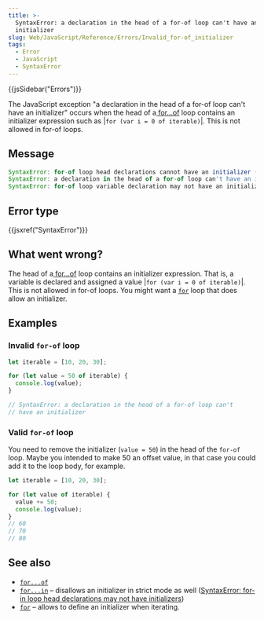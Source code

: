 ```yaml
---
title: >-
  SyntaxError: a declaration in the head of a for-of loop can't have an
  initializer
slug: Web/JavaScript/Reference/Errors/Invalid_for-of_initializer
tags:
  - Error
  - JavaScript
  - SyntaxError
---
```

{{jsSidebar("Errors")}}

The JavaScript exception "a declaration in the head of a for-of loop can't have
an initializer" occurs when the head of
a[ for...of](/en-US/docs/Web/JavaScript/Reference/Statements/for...of) loop
contains an initializer expression such as |`for (var i = 0 of iterable)`|. This
is not allowed in for-of loops.

## Message

```js
SyntaxError: for-of loop head declarations cannot have an initializer (Edge)
SyntaxError: a declaration in the head of a for-of loop can't have an initializer (Firefox)
SyntaxError: for-of loop variable declaration may not have an initializer. (Chrome)
```

## Error type

{{jsxref("SyntaxError")}}

## What went wrong?

The head of
a[ for...of](/en-US/docs/Web/JavaScript/Reference/Statements/for...of) loop
contains an initializer expression. That is, a variable is declared and assigned
a value |`for (var i = 0 of iterable)`|. This is not allowed in for-of loops.
You might want a [`for`](/en-US/docs/Web/JavaScript/Reference/Statements/for)
loop that does allow an initializer.

## Examples

### Invalid `for-of` loop

```js example-bad
let iterable = [10, 20, 30];

for (let value = 50 of iterable) {
  console.log(value);
}

// SyntaxError: a declaration in the head of a for-of loop can't
// have an initializer
```

### Valid `for-of` loop

You need to remove the initializer (`value = 50`) in the head of the `for-of`
loop. Maybe you intended to make 50 an offset value, in that case you could add
it to the loop body, for example.

```js example-good
let iterable = [10, 20, 30];

for (let value of iterable) {
  value += 50;
  console.log(value);
}
// 60
// 70
// 80
```

## See also

*   [`for...of`](/en-US/docs/Web/JavaScript/Reference/Statements/for...of)
*   [`for...in`](/en-US/docs/Web/JavaScript/Reference/Statements/for...in) –
    disallows an initializer in strict mode as well
    ([SyntaxError: for-in loop head declarations may not have initializers](/en-US/docs/Web/JavaScript/Reference/Errors/Invalid_for-in_initializer))
*   [`for`](/en-US/docs/Web/JavaScript/Reference/Statements/for) – allows to
    define an initializer when iterating.
